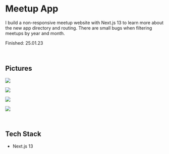 # Meetup App

I build a non-responsive meetup website with Next.js 13 to learn more about the new app directory and routing. There are small bugs when filtering meetups by year and month.

Finished: 25.01.23  

<br>

## Pictures

![](https://i.imgur.com/ERfcBeh.png)

![](https://i.imgur.com/CSW3Eib.png)

![](https://i.imgur.com/wbCbAO8.png)

![](https://i.imgur.com/JiYtMW8.png)

<br>

## Tech Stack

 - Next.js 13